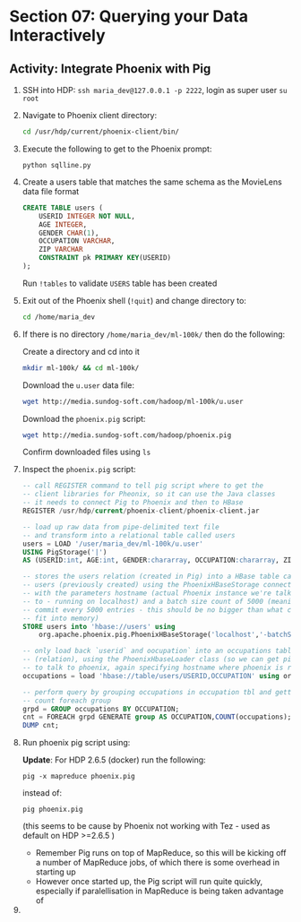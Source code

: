 # Section 07: Querying your Data Interactively

## Activity: Integrate Phoenix with Pig

1. SSH into HDP: `ssh maria_dev@127.0.0.1 -p 2222`, login as super user `su root`

2. Navigate to Phoenix client directory:

    ```sh
    cd /usr/hdp/current/phoenix-client/bin/
    ```

3. Execute the following to get to the Phoenix prompt:

    `python sqlline.py`

4. Create a users table that matches the same schema as the MovieLens data file format

    ```sql
    CREATE TABLE users (
        USERID INTEGER NOT NULL,
        AGE INTEGER,
        GENDER CHAR(1),
        OCCUPATION VARCHAR,
        ZIP VARCHAR
        CONSTRAINT pk PRIMARY KEY(USERID)
    );
    ```

    Run `!tables` to validate `USERS` table has been created

5. Exit out of the Phoenix shell (`!quit`) and change directory to:

    ```sh
    cd /home/maria_dev
    ```

6. If there is no directory `/home/maria_dev/ml-100k/` then do the following:

    Create a directory and cd into it

    ```sh
    mkdir ml-100k/ && cd ml-100k/
    ```

    Download the `u.user` data file:

    ```sh
    wget http://media.sundog-soft.com/hadoop/ml-100k/u.user
    ```

    Download the `phoenix.pig` script:

    ```sh
    wget http://media.sundog-soft.com/hadoop/phoenix.pig
    ```

    Confirm downloaded files using `ls`

7. Inspect the `phoenix.pig` script:

    ```sql
    -- call REGISTER command to tell pig script where to get the
    -- client libraries for Pheonix, so it can use the Java classes
    -- it needs to connect Pig to Phoenix and then to HBase
    REGISTER /usr/hdp/current/phoenix-client/phoenix-client.jar

    -- load up raw data from pipe-delimited text file
    -- and transform into a relational table called users
    users = LOAD '/user/maria_dev/ml-100k/u.user'
    USING PigStorage('|')
    AS (USERID:int, AGE:int, GENDER:chararray, OCCUPATION:chararray, ZIP:chararray);

    -- stores the users relation (created in Pig) into a HBase table called
    -- users (previously created) using the PhoenixHBaseStorage connector
    -- with the parameters hostname (actual Phoenix instance we're talking
    -- to - running on localhost) and a batch size count of 5000 (meaning
    -- commit every 5000 entries - this should be no bigger than what can be
    -- fit into memory)
    STORE users into 'hbase://users' using
        org.apache.phoenix.pig.PhoenixHBaseStorage('localhost','-batchSize 5000');

    -- only load back `userid` and oocupation` into an occupations table
    -- (relation), using the PhoenixHbaseLoader class (so we can get pig)
    -- to talk to phoenix, again specifying hostname where phoenix is running
    occupations = load 'hbase://table/users/USERID,OCCUPATION' using org.apache.phoenix.pig.PhoenixHBaseLoader('localhost');

    -- perform query by grouping occupations in occupation tbl and getting
    -- count foreach group
    grpd = GROUP occupations BY OCCUPATION;
    cnt = FOREACH grpd GENERATE group AS OCCUPATION,COUNT(occupations);
    DUMP cnt;
    ```

8. Run phoenix pig script using:

    **Update**: For HDP 2.6.5 (docker) run the following:

    `pig -x mapreduce phoenix.pig`

    instead of:

    `pig phoenix.pig`

    (this seems to be cause by Phoenix not working with Tez - used as default on HDP >=2.6.5 )

    - Remember Pig runs on top of MapReduce, so this will be kicking off a number of MapReduce jobs, of which there is some overhead in starting up
    - However once started up, the Pig script will run quite quickly, especially if paralellisation in MapReduce is being taken advantage of

9. 